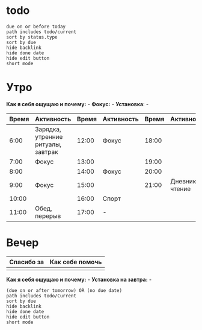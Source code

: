 # todo
```tasks
due on or before today
path includes todo/current
sort by status.type
sort by due
hide backlink
hide done date
hide edit button
short mode
```
# Утро
**Как я себя ощущаю и почему:** -
**Фокус:** -
**Установка**: -

| Время | Активность                         | Время | Активность | Время | Активность     |
| ----- | ---------------------------------- | ----- | ---------- | ----- | -------------- |
| 6:00  | Зарядка, утренние ритуалы, завтрак | 12:00 | Фокус      | 18:00 |                |
| 7:00  | Фокус                              | 13:00 |            | 19:00 |                |
| 8:00  |                                    | 14:00 | Фокус      | 20:00 |                |
| 9:00  | Фокус                              | 15:00 |            | 21:00 | Дневник/чтение |
| 10:00 |                                    | 16:00 | Спорт      |       |                |
| 11:00 | Обед, перерыв                      | 17:00 | -          |       |                |

# Вечер

| Спасибо за | Как себе помочь |
| ---------- | --------------- |
|            |                 |
**Как я себя ощущаю и почему:** -
**Установка на завтра:** -
```tasks
(due on or after tomorrow) OR (no due date)
path includes todo/Current
sort by due
hide backlink
hide done date
hide edit button
short mode
```
